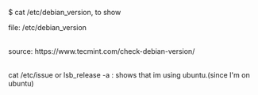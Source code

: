 <p>
  $ cat /etc/debian_version, to show

  file:    /etc/debian_version

  

<br>
source: https://www.tecmint.com/check-debian-version/

</p>

<br>
cat /etc/issue  or lsb_release -a : shows that im using ubuntu.(since I'm on ubuntu)